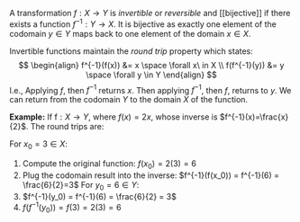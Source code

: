 A transformation $f: X \to Y$ is *invertible* or *reversible* and [[bijective]] if there exists a function $f^{-1}:Y\to X$. It is bijective as exactly one element of the codomain $y\in Y$ maps back to one element of the domain $x\in X$.

Invertible functions maintain the *round trip* property which states:
$$
\begin{align}
f^{-1}(f(x)) &= x \space \forall x\ in X \\
f(f^{-1}(y)) &= y \space \forall y \in Y
\end{align}
$$I.e., Applying $f$, then $f^{-1}$ returns $x$. Then applying $f^{-1}$, then $f$, returns to $y$. We can return from the codomain $Y$ to the domain $X$ of the function.

**Example:**
If $\text{f}:X\to Y$, where $f(x) = 2x$, whose inverse is $f^{-1}(x)=\frac{x}{2}$. The round trips are:

For $x_0=3 \in X$:
1. Compute the original function: $f(x_0) = 2(3) = 6$
2. Plug the codomain result into the inverse: $f^{-1}(f(x_0)) = f^{-1}(6) = \frac{6}{2}=3$
For $y_0=6 \in Y$:
1. $f^{-1}(y_0) = f^{-1}(6) = \frac{6}{2} = 3$
2. $f(f^{-1}(y_0)) = f(3) = 2(3) = 6$